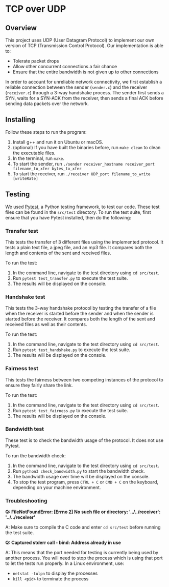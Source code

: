 # TCP over UDP

## Overview

This project uses UDP (User Datagram Protocol) to implement our own version of TCP (Transmission Control Protocol). Our implementation is able to:

- Tolerate packet drops
- Allow other concurrent connections a fair chance
- Ensure that the entire bandwidth is not given up to other connections

In order to account for unreliable network connectivity, we first establish a reliable connection between the sender (`sender.c`) and the receiver (`receiver.c`) through a 3-way handshake process. The sender first sends a SYN, waits for a SYN-ACK from the receiver, then sends a final ACK before sending data packets over the network.

## Installing

Follow these steps to run the program:

1. Install g++ and run it on Ubuntu or macOS.
2. (optional) If you have built the binaries before, run `make clean` to clean the executable files.
3. In the terminal, run `make`.
4. To start the sender, run `./sender receiver_hostname receiver_port filename_to_xfer bytes_to_xfer`
5. To start the receiver, run `./receiver UDP_port filename_to_write [writeRate]`

## Testing

We used [Pytest](https://docs.pytest.org/en/8.0.x/), a Python testing framework, to test our code. These test files can be found in the `src/test` directory. To run the test suite, first ensure that you have Pytest installed, then do the following:

### Transfer test

This tests the transfer of 3 different files using the implemented protocol. It tests a plain text file, a jpeg file, and an mp3 file. It compares both the length and contents of the sent and received files.

To run the test:

1. In the command line, navigate to the test directory using `cd src/test`.
2. Run `pytest test_transfer.py` to execute the test suite.
3. The results will be displayed on the console.

### Handshake test

This tests the 3-way handshake protocol by testing the transfer of a file when the receiver is started before the sender and when the sender is started before the receiver. It compares both the length of the sent and received files as well as their contents.

To run the test:

1. In the command line, navigate to the test directory using `cd src/test`.
2. Run `pytest test_handshake.py` to execute the test suite.
3. The results will be displayed on the console.

### Fairness test

This tests the fairness between two competing instances of the protocol to ensure they fairly share the link.

To run the test:

1. In the command line, navigate to the test directory using `cd src/test`.
2. Run `pytest test_fairness.py` to execute the test suite.
3. The results will be displayed on the console.

### Bandwidth test

These test is to check the bandwidth usage of the protocol. It does not use Pytest.

To run the bandwidth check:

1. In the command line, navigate to the test directory using `cd src/test`.
2. Run `python3 check_bandwidth.py` to start the bandwidth check.
3. The bandwidth usage over time will be displayed on the console.
4. To stop the test program, press `CTRL + C` or `CMD + C` on the keyboard, depending on your machine environment.

### Troubleshooting

**Q: FileNotFoundError: [Errno 2] No such file or directory: '../../receiver': '../../receiver'**

A: Make sure to compile the C code and enter `cd src/test` before running the test suite.

**Q: Captured stderr call - bind: Address already in use**

A: This means that the port needed for testing is currently being used by another process. You will need to stop the process which is using that port to let the tests run properly. In a Linux environment, use:

- `netstat -tulpn` to display the processes
- `kill <pid>` to terminate the process
